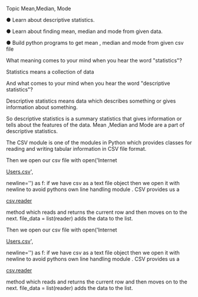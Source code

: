 Topic Mean,Median, Mode

● Learn about descriptive statistics. 

● Learn about finding mean, median and mode from given data. 

● Build python programs to get mean , median and mode from given csv file

What meaning comes to your mind when you hear the word "statistics"?

Statistics means a collection of data

And what comes to your mind when you hear the word "descriptive statistics"?

Descriptive statistics means data which describes something or gives information about something.

So descriptive statistics is a summary statistics that gives information or tells about the features of the data. Mean ,Median and Mode are a part of descriptive statistics.

The CSV module is one of the modules in Python which provides classes for reading and writing tabular information in CSV file format.

Then we open our csv file with open('Internet

 [Users.csv](https://users.csv/)',

 newline='') as f: if we have csv as a text file object then we open it with newline to avoid pythons own line handling module . CSV provides us a

 [csv.reader](https://csv.reader/)

 method which reads and returns the current row and then moves on to the next. file_data = list(reader) adds the data to the list.

Then we open our csv file with open('Internet

 [Users.csv](https://users.csv/)',

 newline='') as f: if we have csv as a text file object then we open it with newline to avoid pythons own line handling module . CSV provides us a

 [csv.reader](https://csv.reader/)

 method which reads and returns the current row and then moves on to the next. file_data = list(reader) adds the data to the list.